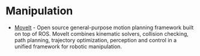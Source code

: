 # Manipulation

- [MoveIt](https://moveit.ros.org) - Open source general-purpose motion planning framework built on top of ROS. MoveIt combines kinematic solvers, collision checking, path planning, trajectory optimization, perception and control in a unified framework for robotic manipulation.
